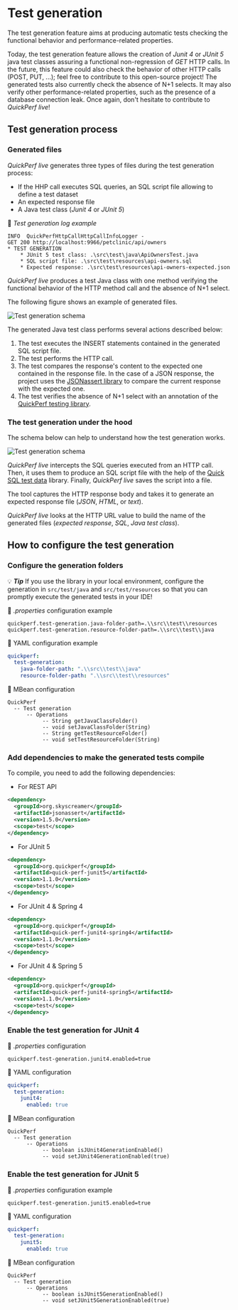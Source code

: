 # Test generation

The test generation feature aims at producing automatic tests checking the functional behavior and performance-related properties.

Today, the test generation feature allows the creation of _Junit 4_ or _JUnit 5_ java test classes assuring a functional non-regression of _GET_ HTTP calls. In the future, this feature could also check the behavior of other HTTP calls (POST, PUT, ...); feel free to contribute to this open-source project! 
The generated tests also currently check the absence of N+1 selects. It may also verify other performance-related properties, such as the presence of a database connection leak. Once again, don't hesitate to contribute to _QuickPerf live_!

## Test generation process

### Generated files

_QuickPerf live_ generates three types of files during the test generation process:
* If the HHP call executes SQL queries, an SQL script file allowing to define a test dataset
* An expected response file
* A Java test class (_Junit 4_ or _JUnit 5_)

:mag_right: _Test generation log example_
```
INFO  QuickPerfHttpCallHttpCallInfoLogger - 
GET 200 http://localhost:9966/petclinic/api/owners
* TEST GENERATION
	* JUnit 5 test class: .\src\test\java\ApiOwnersTest.java
	* SQL script file: .\src\test\resources\api-owners.sql
	* Expected response: .\src\test\resources\api-owners-expected.json
```

_QuickPerf live_ produces a test Java class with one method verifying the functional behavior of the HTTP method call and the absence of N+1 select.


The following figure shows an example of generated files.

![Test generation schema](./generated_files.svg)

The generated Java test class performs several actions described below:
1. The test executes the INSERT statements contained in the generated SQL script file.
2. The test performs the HTTP call.
3. The test compares the response's content to the expected one contained in the response file.
   In the case of a JSON response, the project uses the [JSONassert library](https://github.com/skyscreamer/JSONassert) to compare the current response with the expected one.
4. The test verifies the absence of N+1 select with an annotation of the [QuickPerf testing library](https://github.com/quick-perf/quickperf).

### The test generation under the hood

The schema below can help to understand how the test generation works.

![Test generation schema](./test_generation_schema.svg)

_QuickPerf live_ intercepts the SQL queries executed from an HTTP call. Then, it uses them to produce an SQL script file with the help of  the [Quick SQL test data](https://github.com/quick-perf/quick-sql-test-data) library. Finally, _QuickPerf live_ saves the script into a file.

The tool captures the HTTP response body and takes it to generate an expected response file (_JSON_, _HTML_, or _text_).

_QuickPerf live_ looks at the HTTP URL value to build the name of the generated files (_expected response_, _SQL_, _Java test class_).

## How to configure the test generation

### Configure the generation folders

💡 ***Tip*** If you use the library in your local environment, configure the generation in ```src/test/java``` and ```src/test/resources```  so that you can promptly execute the generated tests in your IDE!

:wrench: _.properties_ configuration example
```properties
quickperf.test-generation.java-folder-path=.\\src\\test\\resources
quickperf.test-generation.resource-folder-path=.\\src\\test\\java
```

:wrench: YAML configuration example
```yaml
quickperf:
  test-generation:
    java-folder-path: ".\\src\\test\\java"
    resource-folder-path: ".\\src\\test\\resources"
```

:wrench: MBean configuration
```
QuickPerf
  -- Test generation
      -- Operations
           -- String getJavaClassFolder()
           -- void setJavaClassFolder(String)
           -- String getTestResourceFolder()
           -- void setTestResourceFolder(String)
```

### Add dependencies to make the generated tests compile

To compile, you need to add the following dependencies:
* For REST API
```xml
<dependency>
  <groupId>org.skyscreamer</groupId>
  <artifactId>jsonassert</artifactId>
  <version>1.5.0</version>
  <scope>test</scope>
</dependency>
```

* For JUnit 5
```xml
<dependency>
  <groupId>org.quickperf</groupId>
  <artifactId>quick-perf-junit5</artifactId>
  <version>1.1.0</version>
  <scope>test</scope>
</dependency>
```

* For JUnit 4 & Spring 4
```xml
<dependency>
  <groupId>org.quickperf</groupId>
  <artifactId>quick-perf-junit4-spring4</artifactId>
  <version>1.1.0</version>
  <scope>test</scope>
</dependency>
```
* For JUnit 4 & Spring 5
```xml
<dependency>
  <groupId>org.quickperf</groupId>
  <artifactId>quick-perf-junit4-spring5</artifactId>
  <version>1.1.0</version>
  <scope>test</scope>
</dependency>
```

### Enable the test generation for JUnit 4

:wrench: _.properties_ configuration
```
quickperf.test-generation.junit4.enabled=true
```

:wrench: YAML configuration
```yaml
quickperf:
  test-generation:
    junit4:
      enabled: true
```

:wrench: MBean configuration
```
QuickPerf
  -- Test generation
      -- Operations
           -- boolean isJUnit4GenerationEnabled()
           -- void setJUnit4GenerationEnabled(true)
```

### Enable the test generation for JUnit 5

:wrench: _.properties_ configuration example
```
quickperf.test-generation.junit5.enabled=true
```

:wrench: YAML configuration
```yaml
quickperf:
  test-generation:
    junit5:
      enabled: true
```

:wrench: MBean configuration
```
QuickPerf
  -- Test generation
      -- Operations
           -- boolean isJUnit5GenerationEnabled()
           -- void setJUnit5GenerationEnabled(true)
```

